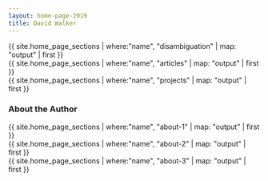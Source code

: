 ```yaml
---
layout: home-page-2019
title: David Walker
---
```


<section class="row">
  <section class="col-md-12">
    {{ site.home_page_sections | where:"name", "disambiguation" | map: "output" | first }}
  </section>
</section>

<section class="row">
  <section class="col-md-12">
    {{ site.home_page_sections | where:"name", "articles" | map: "output" | first }}
  </section>
</section>

<section class="row">
  <section class="col-md-12">
    {{ site.home_page_sections | where:"name", "projects" | map: "output" | first }}
  </section>
</section>

<section class="row">
  <section class="col-md-12"><h3>About the Author</h3></section>
  <section class="col-md-4">
    {{ site.home_page_sections | where:"name", "about-1" | map: "output" | first }}
  </section>
  <section class="col-md-4">
    {{ site.home_page_sections | where:"name", "about-2" | map: "output" | first }}
  </section>
  <section class="col-md-4">
    {{ site.home_page_sections | where:"name", "about-3" | map: "output" | first }}
  </section>
</section>

